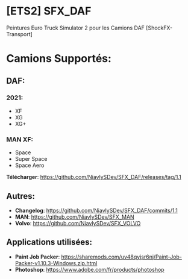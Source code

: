 # [ETS2] SFX_DAF
Peintures Euro Truck Simulator 2 pour les Camions DAF [ShockFX-Transport]

# Camions Supportés:
## DAF:
### 2021:
- XF
- XG
- XG+
### MAN XF:
- Space
- Super Space
- Space Aero

**Télécharger**: https://github.com/NiavlySDev/SFX_DAF/releases/tag/1.1

## Autres:
- **Changelog**: https://github.com/NiavlySDev/SFX_DAF/commits/1.1
- **MAN**: https://github.com/NiavlySDev/SFX_MAN
- **Volvo**: https://github.com/NiavlySDev/SFX_VOLVO

## Applications utilisées:
- **Paint Job Packer**: https://sharemods.com/uv48qyjsr6nj/Paint-Job-Packer-v1.10.3-Windows.zip.html
- **Photoshop**: https://www.adobe.com/fr/products/photoshop

